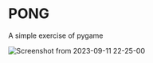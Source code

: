 # PONG

A simple exercise of pygame

![Screenshot from 2023-09-11 22-25-00](https://github.com/Morpheus2899/PONG/assets/100732446/caba742a-4308-41d4-93d6-3ad2df9e815c)
